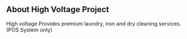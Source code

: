 ## About High Voltage Project
 
High voltage Provides premium laundry, iron and dry cleaning services. (POS System only)
